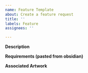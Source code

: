 ```yaml
---
name: Feature Template
about: Create a feature request
title: ''
labels: Feature
assignees: ''

---
```


**Description**

**Requirements (pasted from obsidian)**

**Associated Artwork**
